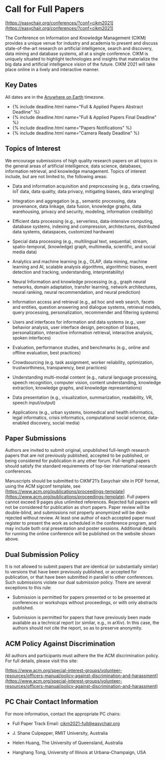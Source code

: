 # Call for Full Papers

[https://easychair.org/conferences/?conf=cikm2021](https://easychair.org/conferences/?conf=cikm2021)

The Conference on Information and Knowledge Management (CIKM) provides a unique venue for industry and academia to present and discuss state-of-the-art research on artificial intelligence, search and discovery, data mining and database systems, all at a single conference. CIKM is uniquely situated to highlight technologies and insights that materialize the big data and artificial intelligence vision of the future. CIKM 2021 will take place online in a lively and interactive manner. 

## Key Dates

All dates are in the [Anywhere on Earth](https://www.timeanddate.com/time/zones/aoe) timezone.
<ul>
<li>{% include deadline.html name="Full & Applied Papers Abstract Deadline" %}</li>
<li>{% include deadline.html name="Full & Applied Papers Final Deadline" %}</li>
<li>{% include deadline.html name="Papers Notifications" %}</li>
<li>{% include deadline.html name="Camera Ready Deadline" %}</li>
</ul>

## Topics of Interest

We encourage submissions of high quality research papers on all topics in the general areas of artificial intelligence, data science, databases, information retrieval, and knowledge management. Topics of interest include, but are not limited to, the following areas:

* Data and information acquisition and preprocessing (e.g., data crawling, IoT data, data quality, data privacy, mitigating biases, data wrangling)

* Integration and aggregation (e.g., semantic processing, data provenance, data linkage, data fusion, knowledge graphs, data warehousing, privacy and security, modeling, information credibility)

* Efficient data processing (e.g., serverless, data-intensive computing, database systems, indexing and compression, architectures, distributed data systems, dataspaces, customized hardware)

* Special data processing (e.g., multilingual text, sequential, stream, spatio-temporal, (knowledge) graph, multimedia, scientific, and social media data)

* Analytics and machine learning (e.g., OLAP, data mining, machine learning and AI, scalable analysis algorithms, algorithmic biases, event detection and tracking, understanding, interpretability)

* Neural Information and knowledge processing (e.g., graph neural networks, domain adaptation, transfer learning, network architectures, neural ranking, neural recommendation, and neural prediction)

* Information access and retrieval (e.g., ad hoc and web search, facets and entities, question answering and dialogue systems, retrieval models, query processing, personalization, recommender and filtering systems)

* Users and interfaces for information and data systems (e.g., user behavior analysis, user interface design, perception of biases, personalization, interactive information retrieval, interactive analysis, spoken interfaces)

* Evaluation, performance studies, and benchmarks (e.g., online and offline evaluation,  best practices)

* Crowdsourcing (e.g. task assignment, worker reliability, optimization, trustworthiness, transparency, best practices)

* Understanding multi-modal content (e.g., natural language processing, speech recognition, computer vision, content understanding, knowledge extraction, knowledge graphs, and knowledge representations)

* Data presentation (e.g., visualization, summarization, readability, VR, speech input/output)

* Applications (e.g., urban systems, biomedical and health informatics, legal informatics, crisis informatics, computational social science, data-enabled discovery, social media)

## Paper Submissions

Authors are invited to submit original, unpublished full-length research papers that are not previously published, accepted to be published, or being considered for publication in any other forum. Full-length papers should satisfy the standard requirements of top-tier international research conferences.

Manuscripts should be submitted to CIKM’21’s Easychair site in PDF format, using the ACM sigconf template, see [https://www.acm.org/publications/proceedings-template](https://www.acm.org/publications/proceedings-template). Full papers cannot exceed 9 pages plus unlimited references. Rejected full papers will not be considered for publication as short papers. Paper review will be double-blind, and submissions not properly anonymized will be desk-rejected without review. At least one author of each accepted paper must register to present the work as scheduled in the conference program, and may include both oral presentation and poster sessions. Additional details for running the online conference will be published on the website shown above.

## Dual Submission Policy

It is not allowed to submit papers that are identical (or substantially similar) to versions that have been previously published, or accepted for publication, or that have been submitted in parallel to other conferences. Such submissions violate our dual submission policy. There are several exceptions to this rule:
* Submission is permitted for papers presented or to be presented at conferences or workshops without proceedings, or with only abstracts published.

* Submission is permitted for papers that have previously been made available as a technical report (or similar, e.g., in arXiv). In this case, the authors should not cite the report, so as to preserve anonymity.

## ACM Policy Against Discrimination

All authors and participants must adhere the the ACM discrimination policy.
For full details, please visit this site:

[https://www.acm.org/special-interest-groups/volunteer-resources/officers-manual/policy-against-discrimination-and-harassment](https://www.acm.org/special-interest-groups/volunteer-resources/officers-manual/policy-against-discrimination-and-harassment)

## PC Chair Contact Information

For more information, contact the appropriate PC chairs:

 - Full Paper Track Email: [cikm2021-full@easychair.org](mailto:cikm2021-full@easychair.org)

 - J. Shane Culpepper, RMIT University, Australia
 - Helen Huang, The University of Queensland, Australia
 - Hanghang Tong, University of Illinois at Urbana-Champaign, USA